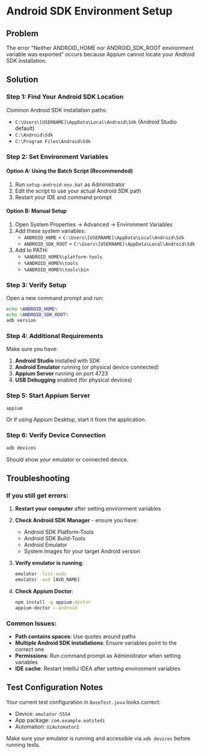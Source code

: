# Android SDK Environment Setup

## Problem
The error "Neither ANDROID_HOME nor ANDROID_SDK_ROOT environment variable was exported" occurs because Appium cannot locate your Android SDK installation.

## Solution

### Step 1: Find Your Android SDK Location
Common Android SDK installation paths:
- `C:\Users\[USERNAME]\AppData\Local\Android\Sdk` (Android Studio default)
- `C:\Android\Sdk`
- `C:\Program Files\Android\Sdk`

### Step 2: Set Environment Variables

#### Option A: Using the Batch Script (Recommended)
1. Run `setup-android-env.bat` as Administrator
2. Edit the script to use your actual Android SDK path
3. Restart your IDE and command prompt

#### Option B: Manual Setup
1. Open System Properties → Advanced → Environment Variables
2. Add these system variables:
   - `ANDROID_HOME` = `C:\Users\[USERNAME]\AppData\Local\Android\Sdk`
   - `ANDROID_SDK_ROOT` = `C:\Users\[USERNAME]\AppData\Local\Android\Sdk`
3. Add to PATH:
   - `%ANDROID_HOME%\platform-tools`
   - `%ANDROID_HOME%\tools`
   - `%ANDROID_HOME%\tools\bin`

### Step 3: Verify Setup
Open a new command prompt and run:
```cmd
echo %ANDROID_HOME%
echo %ANDROID_SDK_ROOT%
adb version
```

### Step 4: Additional Requirements
Make sure you have:
1. **Android Studio** installed with SDK
2. **Android Emulator** running (or physical device connected)
3. **Appium Server** running on port 4723
4. **USB Debugging** enabled (for physical devices)

### Step 5: Start Appium Server
```cmd
appium
```
Or if using Appium Desktop, start it from the application.

### Step 6: Verify Device Connection
```cmd
adb devices
```
Should show your emulator or connected device.

## Troubleshooting

### If you still get errors:
1. **Restart your computer** after setting environment variables
2. **Check Android SDK Manager** - ensure you have:
   - Android SDK Platform-Tools
   - Android SDK Build-Tools
   - Android Emulator
   - System Images for your target Android version

3. **Verify emulator is running**:
   ```cmd
   emulator -list-avds
   emulator -avd [AVD_NAME]
   ```

4. **Check Appium Doctor**:
   ```cmd
   npm install -g appium-doctor
   appium-doctor --android
   ```

### Common Issues:
- **Path contains spaces**: Use quotes around paths
- **Multiple Android SDK installations**: Ensure variables point to the correct one
- **Permissions**: Run command prompt as Administrator when setting variables
- **IDE cache**: Restart IntelliJ IDEA after setting environment variables

## Test Configuration Notes
Your current test configuration in `BaseTest.java` looks correct:
- Device: `emulator-5554`
- App package: `com.example.eatstedi`
- Automation: `UiAutomator2`

Make sure your emulator is running and accessible via `adb devices` before running tests.
